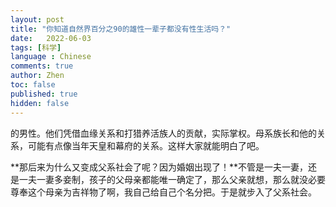 ```yaml
---
layout: post
title: "你知道自然界百分之90的雄性一辈子都没有性生活吗？"
date:   2022-06-03
tags: [科学]
language : Chinese
comments: true
author: Zhen
toc: false
published: true
hidden: false
---
```

的男性。他们凭借血缘关系和打猎养活族人的贡献，实际掌权。母系族长和他的关系，可能有点像当年天皇和幕府的关系。这样大家就能明白了吧。

**那后来为什么又变成父系社会了呢？因为婚姻出现了！**不管是一夫一妻，还是一夫一妻多妾制，孩子的父母亲都能唯一确定了，那么父亲就想，那么就没必要尊奉这个母亲为吉祥物了啊，我自己给自己个名分把。于是就步入了父系社会。
<!--stackedit_data:
eyJoaXN0b3J5IjpbMTI2NDcwMzY0OV19
-->